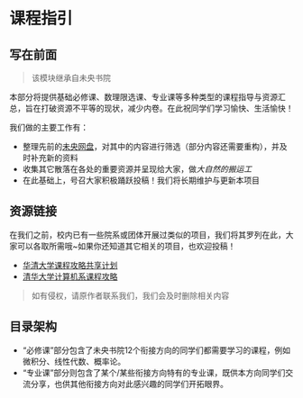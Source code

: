 # 课程指引

## 写在前面

> 该模块继承自未央书院

本部分将提供基础必修课、数理限选课、专业课等多种类型的课程指导与资源汇总，旨在打破资源不平等的现状，减少内卷。在此祝同学们学习愉快、生活愉快！

我们做的主要工作有：

- 整理先前的[未央网盘](https://cloud.tsinghua.edu.cn/d/56275401deeb4670a9d3/)，对其中的内容进行筛选（部分内容还需要重构），并及时补充新的资料
- 收集其它散落在各处的重要资源并呈现给大家，做*大自然的搬运工*
- 在此基础上，号召大家积极踊跃投稿！我们将长期维护与更新本项目

## 资源链接

在我们之前，校内已有一些院系或团体开展过类似的项目，我们将其罗列在此，大家可以各取所需哦~如果你还知道其它相关的项目，也欢迎投稿！

- [华清大学课程攻略共享计划](https://in.closed.social:9443/pastExam/)
- [清华大学计算机系课程攻略](https://github.com/PKUanonym/REKCARC-TSC-UHT)

> 如有侵权，请原作者联系我们，我们会及时删除相关内容

## 目录架构

- “必修课”部分包含了未央书院12个衔接方向的同学们都需要学习的课程，例如微积分、线性代数、概率论。
- “专业课”部分则包含了某个/某些衔接方向特有的专业课，既供本方向同学们交流分享，也供其他衔接方向对此感兴趣的同学们开拓眼界。
